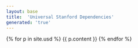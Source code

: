 ```yaml
---
layout: base
title:  'Universal Stanford Dependencies'
generated: 'true'
---
```


{% for p in site.usd %}
{{ p.content }}
{% endfor %}
